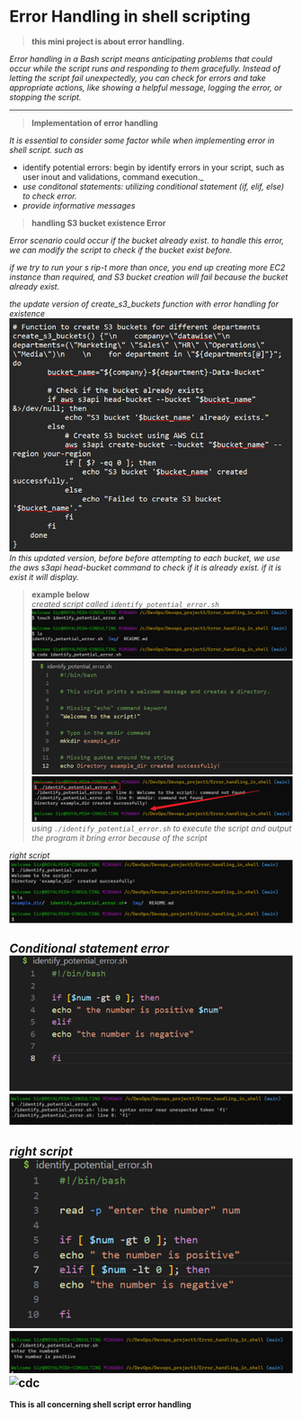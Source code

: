 # **Error Handling in shell scripting**

>**this mini project is about error handling.**

_Error handling in a Bash script means anticipating problems that could occur while the script runs and responding to them gracefully. Instead of letting the script fail unexpectedly, you can check for errors and take appropriate actions, like showing a helpful message, logging the error, or stopping the script._

----
> **Implementation of error handling**

_It is essential to consider some factor while when implementing error in shell script. such as_
- identify potential errors: begin by identify errors in your script, such as user inout and validations, command execution._
- _use conditonal statements: utilizing conditional statement (if, elif, else) to check error._
- _provide informative messages_


>**handling S3 bucket existence Error**

_Error scenario could occur if the bucket already exist. to handle this error, we can modify the script to check if the bucket exist before._

_if we try to run your s rip-t more than once, you end up creating more EC2 instance than required, and S3 bucket creation will fail because the bucket already exist._

_the update version of create_s3_buckets function with error handling for existence_<br>
![bucket](./Img/newww%20buc.jpg)
_In this updated version, before before attempting to each bucket, we use the aws s3api head-bucket command to check if it is already exist. if it is exist it will display._

>**example below**<br>
_created script called `identify_potential_error.sh`_<br>
![new](./Img/1.%20created%20id.jpg)
![ee](./Img/2.0%20error%20editor.jpg)
![we](./Img/2.%20err.jpg)
_using `./identify_potential_error.sh` to execute the script and output the program it bring error because of the script_

_right script_<br>
![er](./Img/2.1%20worked.jpg)

_Conditional statement error_
![er](./Img/3.%20conditional%20erro%20editor.jpg)
![ff](./Img/3.%20output.jpg)
----

_right script_<br>
![gf](./Img/4.%20original%20code.jpg)
![gg](./Img/4.%20output.jpg)
![cdc](./Img/5.2%20if%20execute.jpg)
---


**This is all concerning shell script error handling**
